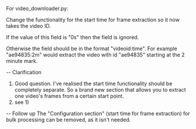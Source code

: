 For video_downloader.py:

Change the functionality for the start time for frame extraction so it now takes the video ID.

If the value of this field is "0s" then the field is ignored.

Otherwise the field should be in the format "videoid:time".
For example "ae94835:2m" would extract the video with id "ae94835" starting at the 2 minute mark.

-- Clarification
1. Good question. I've realised the start time functionality should be completely separate. So a brand new section that allows you to extract one video's frames from a certain start point.
2. see 1)

-- Follow up
The "Configuration section" (start time for frame extraction) for bulk processing can be removed, as it isn't needed.